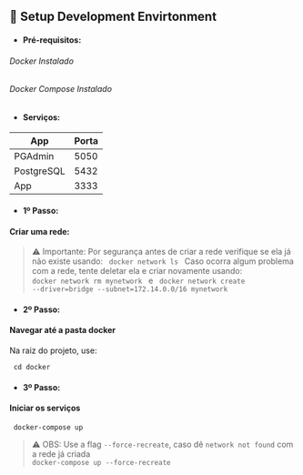 ## 🚀 Setup Development Envirtonment

- #### Pré-requisitos:

###### Docker Instalado
###### Docker Compose Instalado

- #### Serviços:

| App | Porta |
| ----------- | ----------- |
| PGAdmin | 5050 |
| PostgreSQL | 5432 |
| App | 3333 |

- #### 1º Passo:

#### Criar uma rede:

> ⚠️ Importante: Por segurança antes de criar a rede verifique se ela já não existe usando:
> <code> docker network ls </code>
> Caso ocorra algum problema com a rede, tente deletar ela e criar novamente usando:
> <code> docker network rm mynetwork </code>
> e
> <code> docker network create --driver=bridge --subnet=172.14.0.0/16 mynetwork </code>

- #### 2º Passo:

#### Navegar até a pasta docker

Na raiz do projeto, use:

<code> cd docker </code>

- #### 3º Passo:

#### Iniciar os serviços

<code> docker-compose up </code>

> ⚠️ OBS: Use a flag `--force-recreate`, caso dê `network not found` com a rede já criada
> <code> docker-compose up --force-recreate </code>


